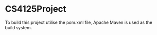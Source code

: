 # CS4125Project

To build this project utilise the pom.xml file, Apache Maven is used as the build system.